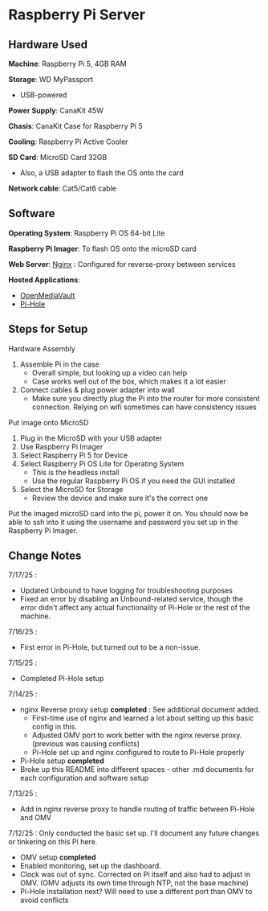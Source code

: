 # Raspberry Pi Server





## Hardware Used
**Machine**: Raspberry Pi 5, 4GB RAM

**Storage**: WD MyPassport
- USB-powered

**Power Supply**: CanaKit 45W

**Chasis**: CanaKit Case for Raspberry Pi 5

**Cooling**: Raspberry Pi Active Cooler

**SD Card**: MicroSD Card 32GB
- Also, a USB adapter to flash the OS onto the card

**Network cable**: Cat5/Cat6 cable

## Software
**Operating System**: Raspberry Pi OS 64-bit Lite

**Raspberry Pi Imager**: To flash OS onto the microSD card

**Web Server**: [Nginx](/reverse-proxy-setup.md) : Configured for reverse-proxy between services

**Hosted Applications**: 
- [OpenMediaVault](/OpenMediaVault.md)
- [Pi-Hole](/Pi-Hole.md) 

## Steps for Setup
Hardware Assembly
1. Assemble Pi in the case
    - Overall simple, but looking up a video can help
    - Case works well out of the box, which makes it a lot easier
2. Connect cables & plug power adapter into wall
    - Make sure you directly plug the Pi into the router for more consistent connection. Relying on wifi sometimes can have consistency issues

Put image onto MicroSD
1. Plug in the MicroSD with your USB adapter
2. Use Raspberry Pi Imager
3. Select Raspberry Pi 5 for Device
4. Select Raspberry Pi OS Lite for Operating System
	- This is the headless install
	- Use the regular Raspberry Pi OS if you need the GUI installed
5. Select the MicroSD for Storage 
	- Review the device and make sure it's the correct one

Put the imaged microSD card into the pi, power it on. You should now be able to ssh into it using the username and password you set up in the Raspberry Pi Imager.



## Change Notes
7/17/25 :
- Updated Unbound to have logging for troubleshooting purposes
- Fixed an error by disabling an Unbound-related service, though the error didn't affect any actual functionality of Pi-Hole or the rest of the machine.

7/16/25 :
- First error in Pi-Hole, but turned out to be a non-issue.

7/15/25 :
- Completed Pi-Hole setup

7/14/25 :
- nginx Reverse proxy setup **completed** : See additional document added.
	* First-time use of nginx and learned a lot about setting up this basic config in this.
	- Adjusted OMV port to work better with the nginx reverse proxy. (previous was causing conflicts)
	- Pi-Hole set up and nginx configured to route to Pi-Hole properly
- Pi-Hole setup **completed**
- Broke up this README into different spaces - other .md documents for each configuration and software setup

7/13/25 : 
- Add in nginx reverse proxy to handle routing of traffic between Pi-Hole and OMV

7/12/25 : Only conducted the basic set up. I'll document any future changes or tinkering on this Pi here. 
- OMV setup **completed**
- Enabled monitoring, set up the dashboard.
- Clock was out of sync. Corrected on Pi itself and also had to adjust in OMV. (OMV adjusts its own time through NTP, not the base machine)
- Pi-Hole installation next? Will need to use a different port than OMV to avoid conflicts




